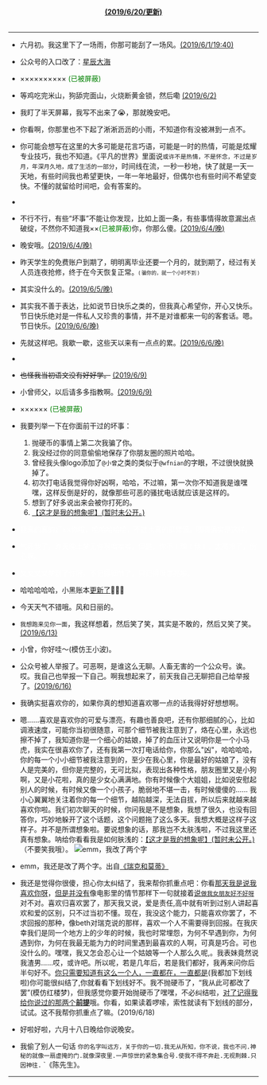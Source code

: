 
<center>
<b>
<a href="">(2019/6/20/更新)</a>
</b>
<br>
<br>

</center>

---


- 六月初。我这里下了一场雨，你那可能刮了一场风。[(2019/6/1/19:40)]()
- 公众号的入口改了：[星辰大海](https://wfnian6.github.io/wfnianoo.github.io/) 
- ×××××××××× <font color="green">(已被屏蔽)</font>
- 等鸡吃完米山，狗舔完面山，火烧断黄金锁，然后嘞 [(2019/6/2)]()
- 我盯了半天屏幕，我写不出来了😭，那就晚安吧。
- 你看啊，你那里也不下起了淅淅沥沥的小雨，不知道你有没被淋到一点不。
- 你可能会想写在这里的大多可能是花言巧语，可能是一时的热情，可能是炫耀专业技巧，我也不知道。《平凡的世界》里面说`或许不是热情，不是怀念，不过是岁月，年深月久地，成了生活的一部分`，时间线在流，一秒一秒地，快了就是一天一天地，有些时间我也希望更快，一年一年地最好，但偶尔也有些时间不希望变快。不懂的就留给时间吧，会有答案的。
- 
- 不行不行，有些“坏事”不能让你发现，比如上面一条，有些事情得故意漏出点破绽，不然你不知道我××<font color="green">(已被屏蔽)</font>你，你那么傻。[(2019/6/4/晚)]()
- 晚安哦。[(2019/6/4/晚)]()
- 昨天学生的免费账户到期了，明明离毕业还要一个月的，就到期了，经过有关人员连夜抢修，终于在今天恢复正常。<font size="1">( 骗你的，就一个小时不到 )</font>
- 其实没什么的。[(2019/6/5/晚)]()
- 其实我不善于表达，比如说节日快乐之类的，但我真心希望你，开心又快乐。节日快乐绝对是一件私人又珍贵的事情，并不是对谁都来一句的客套话。嗯。节日快乐。[(2019/6/6/晚)]()
- 先就这样吧。我歇一歇，这些天以来有一点点的累。[(2019/6/6/晚)]()
- 
- <s>也怪我当初语文没有好好学。</s> [(2019/6/9)]()
- 小曾师父，以后请多多指教啊。[(2019/6/9)]()

- ×××××× <font color="green">(已被屏蔽)</font>
- 我要列举一下在你面前干过的坏事：
	1. 抛硬币的事情上第二次我骗了你。
	2. 我没经过你的同意偷偷地保存了你朋友圈的照片哈哈。
	3. 曾经我头像logo添加了`@小曾`之类的类似于`@wfnian`的字眼，不过很快就换掉了。
	4. 初次打电话我觉得你好凶啊，哈哈，不过嘛，第一次你不知道我是谁嘿嘿，这样反倒是好的，就像那些可恶的骚扰电话就应该是这样的。
	5. 想到了好多说出来会被你打死的。
	6. [【这才是我的想象呢】(暂时未公开。)](https://wfnian6.github.io/nihaowa.github.io/)

- <font color="white">我真的真的好××你哦，哈哈哈哈哈，不过也真的挺累滴。嗯嗯确实是这样。</font>
- <font color="white">气死我了，昨天晚上梦见你啊哈哈哈，但是，你不！理！我！，太高冷了，伤心啊。</font>
- <font color="white">又又又又梦到了你呀，不记得细节了，只记得很漂亮啦。</font>
- 哈哈哈哈哈，小黑账本[更新了](https://xzeng.top/main/0000/01/01/00.html)👻😸🧟
- 今天天气不错哦。风和日丽的。
- `我想跑来见你一面`，我这样想着，然后笑了笑，其实是不敢的，然后又笑了笑。[(2019/6/13)]()
- 小曾，你好哇～(模仿王小波)。
- 公众号被人举报了。可恶啊，是谁这么无聊。人畜无害的一个公众号。诶。哎。我自己也举报一下自己。啊我想起来了，前天我自己无聊把自己给举报了。[(2019/6/16)]()
- 我确实挺喜欢你的，如果你真的想知道喜欢哪一点的话我得好好想想啊。
- 嗯……喜欢是喜欢你的可爱与漂亮，有趣也善良吧，还有你那细腻的心，比如调液速度，可能你当初很随意，可那个细节被我注意到了，烙在心里，永远也擦不掉了，我知道你是一个细心的姑娘，掉了的血压计又说明你是一个小马虎，我实在很喜欢你了，还有我第一次打电话给你，你那么"凶"，哈哈哈哈，你的每一个小小细节被我注意到的，至少在我心里，你是最好的姑娘了，没有人是完美的，但你是完整的，无可比拟，表现出各种性格，朋友圈里又是小狗啊，又是小花啦，真的是少女心满满地。你有时候像个大姐姐，比如说安慰起别人的时候，有时候又像一个小孩子，脆弱地不堪一击，有时候傻傻的…… 我小心翼翼地关注着你的每一个细节，越陷越深，无法自拔，所以后来就越来越喜欢你啦。我们初次聊天的时候，你问我是不是想象，我想了很久，也没有回答你，巧妙地躲开了这个话题，这个问题拖了这么多天。我想大概是这样子这样子。并不是所谓想象啦。要说想象的话，那我岂不太肤浅啦，不过我这里还真有想象。呐给你看看我是如何肤浅的：[【这才是我的想象呢】(暂时未公开。)](https://wfnian6.github.io/nihaowa.github.io/)（不要笑我哦）。
![emm，我改了两个字](https://upload.cc/i1/2019/06/17/Xhvg7Q.jpg)
- emm，我还是改了两个字。出自[《瑞克和莫蒂》](https://mobile.rr.tv/mission/#/share/season?id=4787&type=season&mobid=xpExW)

- 我还是觉得你很傻，担心你太纠结了，我来帮你抓重点吧：你看<u>那天我是说我喜欢你呀</u>，<u>但是并没有</u>像电影里的情节那样下一句就接着<u>说`做我女朋友好不好呀`</u>对不对。喜欢归喜欢罢了，那天我又说，爱是责任,高中就有听到过别人讲起喜欢和爱的区别，只不过当初不懂。现在，我没这个能力，只能喜欢你罢了，不求回报的那种，像beth对瑞克说的那样，喜欢一个人不需要得到回报。在我庆幸我们是同一个地方上的少年的时候，我也时常埋怨，为何不早遇到你，为何遇到你，为何在我最无能为力的时间里遇到最喜欢的人啊，可真是巧合。可也没什么的。嘿嘿，我又怎会忍心让一个姑娘等一个人那么久呢,。我表妹竟然说我渣男……哎，或许吧。所以呢，若是几年后，若是我们都好，我再来问你后半句好不。<u>你只需要知道有这么一个人，一直都在，一直都是</u>(我都加下划线啦)你可能很纠结了,你就看看下划线好不。我不抛硬币了，“我从此可都改了罢”(模仿红楼梦)，但我感觉你要开始抛硬币了嘿嘿，不必纠结啦，<u>对了记得我给你说过的那两个<b>前提</b></u>哦。你看，如果读着啰嗦，索性就读有下划线的部分，试试。这不我帮你抓重点了嘛。(2019/6/18)
- 好啦好啦，六月十八日晚给你说晚安。
- 我偷了别人一句话 `你的名字叫远方，关于你的一切.我无从所知，你不说，我也不问.神秘的就像一扇虚掩的门.就像深夜里.一声惊世的紧急集合号.使我不得不奔赴.无视荆棘.只因神往.` `《陈先生》。

---
